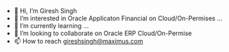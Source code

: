 - 👋 Hi, I’m Giresh Singh
- 👀 I’m interested in Oracle Applicaton Financial on Cloud/On-Permises  ...
- 🌱 I’m currently learning ...
- 💞️ I’m looking to collaborate on Oracle ERP Cloud/On-Permise 
- 📫 How to reach gireshsingh@maximus.com


